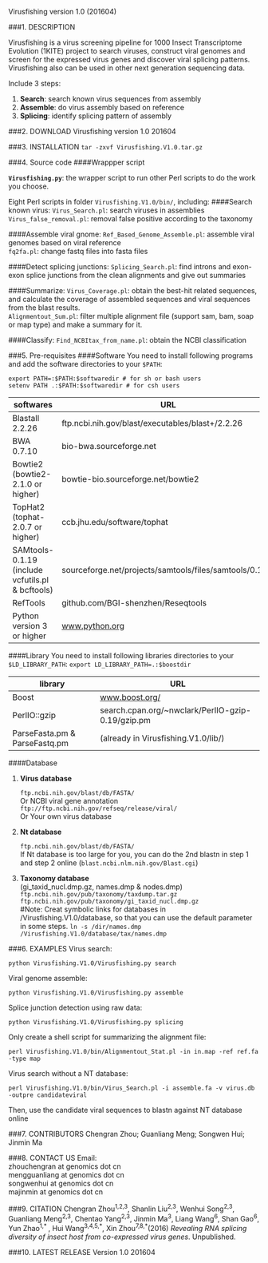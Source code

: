 Virusfishing version 1.0 (201604)

###1. DESCRIPTION

Virusfishing is a virus screening pipeline for 1000 Insect Transcriptome Evolution (1KITE) project to search viruses, construct viral genomes and screen for the expressed virus genes and discover viral splicing patterns. Virusfishing also can be used in other next generation sequencing data. 

Include 3 steps: 

1. **Search**:   search known virus sequences from assembly
2. **Assemble**: do virus assembly based on reference
3. **Splicing**: identify splicing pattern of assembly

###2. DOWNLOAD
Virusfishing version 1.0 201604

###3. INSTALLATION
`tar -zxvf Virusfishing.V1.0.tar.gz`

###4. Source code
####Wrappper script

**`Virusfishing.py`**: the wrapper script to run other Perl scripts to do the work you choose.

Eight Perl scripts in folder `Virusfishing.V1.0/bin/`, including:
####Search known virus:
`Virus_Search.pl`: search viruses in assemblies     
`Virus_false_removal.pl`: removal false positive according to the taxonomy   

####Assemble viral gnome:
`Ref_Based_Genome_Assemble.pl`: assemble viral genomes based on viral reference    
`fq2fa.pl`: change fastq files into fasta files
		
####Detect splicing junctions:
`Splicing_Search.pl`: find introns and exon-exon splice junctions from the clean alignments and give out summaries

####Summarize:
`Virus_Coverage.pl`: obtain the best-hit related sequences, and calculate the coverage of assembled sequences and viral sequences from the blast results.     
`Alignmentout_Sum.pl`: filter multiple alignment file (support sam, bam, soap or map type) and make a summary for it.
		
####Classify:
`Find_NCBItax_from_name.pl`: obtain the NCBI classification

###5. Pre-requisites
####Software
You need to install following programs and add the software directories to your `$PATH`:
	
	export PATH=:$PATH:$softwaredir # for sh or bash users
	setenv PATH .:$PATH:$softwaredir # for csh users

| softwares | URL |
|----------- | --- |
| Blastall 2.2.26 | ftp.ncbi.nih.gov/blast/executables/blast+/2.2.26 |
| BWA 0.7.10 | bio-bwa.sourceforge.net |
| Bowtie2 (bowtie2-2.1.0 or higher) | bowtie-bio.sourceforge.net/bowtie2 |
| TopHat2 (tophat-2.0.7 or higher) | ccb.jhu.edu/software/tophat |
| SAMtools-0.1.19 (include vcfutils.pl & bcftools) | sourceforge.net/projects/samtools/files/samtools/0.1.19 |
| RefTools | github.com/BGI-shenzhen/Reseqtools |
| Python version 3 or higher | www.python.org |

####Library
You need to install following libraries directories to your `$LD_LIBRARY_PATH`: `export LD_LIBRARY_PATH=.:$boostdir`

| library | URL |
| -------- | --- |
| Boost | www.boost.org/ |
| PerlIO::gzip |search.cpan.org/~nwclark/PerlIO-gzip-0.19/gzip.pm |
|ParseFasta.pm & ParseFastq.pm | (already in Virusfishing.V1.0/lib/) |

####Database
1. **Virus database**

	`ftp.ncbi.nih.gov/blast/db/FASTA/`   
	Or NCBI viral gene annotation    
	`ftp://ftp.ncbi.nih.gov/refseq/release/viral/`   
	Or Your own virus database
2. **Nt database**
	
	`ftp.ncbi.nih.gov/blast/db/FASTA/`   
	If Nt database is too large for you, you can do the 2nd blastn in step 1 and step 2 online (`blast.ncbi.nlm.nih.gov/Blast.cgi`)
	
3. **Taxonomy database**   
	(gi_taxid_nucl.dmp.gz, names.dmp & nodes.dmp)   
	`ftp.ncbi.nih.gov/pub/taxonomy/taxdump.tar.gz`  
	`ftp.ncbi.nih.gov/pub/taxonomy/gi_taxid_nucl.dmp.gz`   
\#Note: Creat symbolic links for databases in /Virusfishing.V1.0/database, 
	so that you can use the default parameter in some steps. 
	`ln -s /dir/names.dmp /Virusfishing.V1.0/database/tax/names.dmp`

###6. EXAMPLES
Virus search: 
	
	python Virusfishing.V1.0/Virusfishing.py search 

Viral genome assemble:
	
	python Virusfishing.V1.0/Virusfishing.py assemble

Splice junction detection using raw data:
	
	python Virusfishing.V1.0/Virusfishing.py splicing

Only create a shell script for summarizing the alignment file:
	
	perl Virusfishing.V1.0/bin/Alignmentout_Stat.pl -in in.map -ref ref.fa -type map
	
Virus search without a NT database:
	
	perl Virusfishing.V1.0/bin/Virus_Search.pl -i assemble.fa -v virus.db -outpre candidateviral
	
Then, use the candidate viral sequences to blastn against NT database online

###7. CONTRIBUTORS
Chengran Zhou; Guanliang Meng; Songwen Hui; Jinmin Ma

###8. CONTACT US
Email:    
zhouchengran at genomics dot cn   
mengguanliang at genomics dot cn   
songwenhui at genomics dot cn   
majinmin at genomics dot cn

###9. CITATION
Chengran Zhou<sup>1,2,3</sup>, Shanlin Liu<sup>2,3</sup>, Wenhui Song<sup>2,3</sup>, Guanliang Meng<sup>2,3</sup>, Chentao Yang<sup>2,3</sup>, Jinmin Ma<sup>3</sup>, Liang Wang<sup>6</sup>, Shan Gao<sup>6</sup>, Yun Zhao<sup>1,\* </sup>, Hui Wang<sup>3,4,5,\*</sup>, Xin Zhou<sup>7,8,\*</sup>(2016) *Revealing RNA splicing diversity of insect host from co-expressed virus genes*. Unpublished.

###10. LATEST RELEASE
Version 1.0 201604

